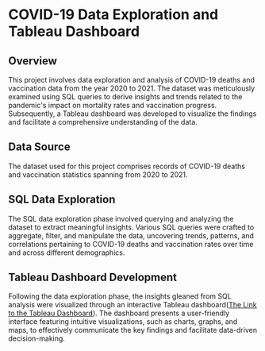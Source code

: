 # COVID-19 Data Exploration and Tableau Dashboard
## Overview
This project involves data exploration and analysis of COVID-19 deaths and vaccination data from the year 2020 to 2021. The dataset was meticulously examined using SQL queries to derive insights and trends related to the pandemic's impact on mortality rates and vaccination progress. Subsequently, a Tableau dashboard was developed to visualize the findings and facilitate a comprehensive understanding of the data.
## Data Source
The dataset used for this project comprises records of COVID-19 deaths and vaccination statistics spanning from 2020 to 2021. 
## SQL Data Exploration
The SQL data exploration phase involved querying and analyzing the dataset to extract meaningful insights. Various SQL queries were crafted to aggregate, filter, and manipulate the data, uncovering trends, patterns, and correlations pertaining to COVID-19 deaths and vaccination rates over time and across different demographics.
## Tableau Dashboard Development
Following the data exploration phase, the insights gleaned from SQL analysis were visualized through an interactive Tableau dashboard([The Link to the Tableau Dashboard](https://public.tableau.com/views/Covid-19Dashboard_17106231072590/Dashboard1?:language=en-US&:sid=&:display_count=n&:origin=viz_share_link)). The dashboard presents a user-friendly interface featuring intuitive visualizations, such as charts, graphs, and maps, to effectively communicate the key findings and facilitate data-driven decision-making.
